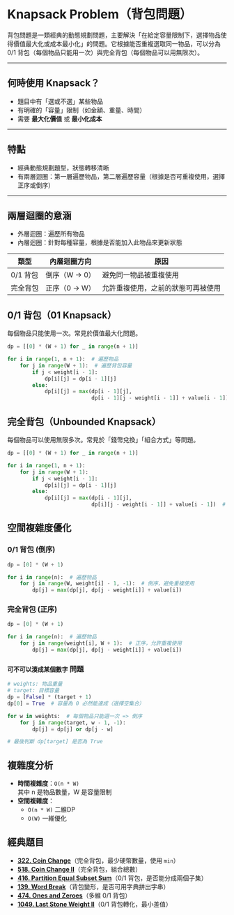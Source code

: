 # Knapsack Problem（背包問題）

背包問題是一類經典的動態規劃問題，主要解決「在給定容量限制下，選擇物品使得價值最大化或成本最小化」的問題。它根據能否重複選取同一物品，可以分為 0/1 背包（每個物品只能用一次）與完全背包（每個物品可以用無限次）。

---

## 何時使用 Knapsack？

- 題目中有「選或不選」某些物品
- 有明確的「容量」限制（如金額、重量、時間）
- 需要 **最大化價值** 或 **最小化成本**

---

## 特點

- 經典動態規劃題型，狀態轉移清晰
- 有兩層迴圈：第一層遍歷物品，第二層遍歷容量（根據是否可重複使用，選擇正序或倒序）

---

## 兩層迴圈的意涵

- 外層迴圈：遍歷所有物品
- 內層迴圈：針對每種容量，根據是否能加入此物品來更新狀態

| 類型     | 內層迴圈方向 | 原因                             |
|----------|---------------|----------------------------------|
| 0/1 背包 | 倒序（W → 0） | 避免同一物品被重複使用             |
| 完全背包 | 正序（0 → W） | 允許重複使用，之前的狀態可再被使用 |

## 0/1 背包（01 Knapsack）

每個物品只能使用一次。常見於價值最大化問題。

```python
dp = [[0] * (W + 1) for _ in range(n + 1)]

for i in range(1, n + 1):  # 遍歷物品
    for j in range(W + 1):  # 遍歷背包容量
        if j < weight[i - 1]:
            dp[i][j] = dp[i - 1][j]
        else:
            dp[i][j] = max(dp[i - 1][j],
                           dp[i - 1][j - weight[i - 1]] + value[i - 1])
```

## 完全背包（Unbounded Knapsack）

每個物品可以使用無限多次。常見於「錢幣兌換」「組合方式」等問題。

```python
dp = [[0] * (W + 1) for _ in range(n + 1)]

for i in range(1, n + 1):
    for j in range(W + 1):
        if j < weight[i - 1]:
            dp[i][j] = dp[i - 1][j]
        else:
            dp[i][j] = max(dp[i - 1][j],
                           dp[i][j - weight[i - 1]] + value[i - 1])  # 注意是 dp[i][...]!
```

## 空間複雜度優化

### 0/1 背包 (倒序)

```python
dp = [0] * (W + 1)

for i in range(n):  # 遍歷物品
    for j in range(W, weight[i] - 1, -1):  # 倒序，避免重複使用
        dp[j] = max(dp[j], dp[j - weight[i]] + value[i])
```

### 完全背包 (正序)

```python
dp = [0] * (W + 1)

for i in range(n):  # 遍歷物品
    for j in range(weight[i], W + 1):  # 正序，允許重複使用
        dp[j] = max(dp[j], dp[j - weight[i]] + value[i])
```

### `可不可以湊成某個數字`  問題

```python
# weights: 物品重量
# target: 目標容量
dp = [False] * (target + 1)
dp[0] = True  # 容量為 0 必然能達成（選擇空集合）

for w in weights:  # 每個物品只能選一次 => 倒序
    for j in range(target, w - 1, -1):
        dp[j] = dp[j] or dp[j - w]

# 最後判斷 dp[target] 是否為 True
```

## 複雜度分析

- **時間複雜度**：`O(n * W)`  
  其中 n 是物品數量，W 是容量限制
- **空間複雜度**：
    - `O(n * W)` 二維DP
    - `O(W)` 一維優化

## **經典題目**

- [**322. Coin Change**](https://leetcode.com/problems/coin-change/)（完全背包，最少硬幣數量，使用 `min`）
- [**518. Coin Change II**](https://leetcode.com/problems/coin-change-ii/)（完全背包，組合總數）
- [**416. Partition Equal Subset Sum**](https://leetcode.com/problems/partition-equal-subset-sum/)（0/1 背包，是否能分成兩個子集）
- [**139. Word Break**](https://leetcode.com/problems/word-break/)（背包變形，是否可用字典拼出字串）
- [**474. Ones and Zeroes**](https://leetcode.com/problems/ones-and-zeroes/)（多維 0/1 背包）
- [**1049. Last Stone Weight II**](https://leetcode.com/problems/last-stone-weight-ii/)（0/1 背包轉化，最小差值）